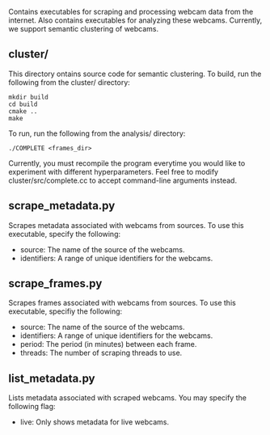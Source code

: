 Contains executables for scraping and processing webcam data from the internet.
Also contains executables for analyzing these webcams. Currently, we support
semantic clustering of webcams.

## cluster/
This directory ontains source code for semantic clustering. 
To build, run the following from the cluster/ directory:

    mkdir build
    cd build
    cmake ..
    make

To run, run the following from the analysis/ directory:

    ./COMPLETE <frames_dir>

Currently, you must recompile the program everytime you would like to experiment with different hyperparameters.
Feel free to modify cluster/src/complete.cc to accept command-line arguments instead.



## scrape_metadata.py
Scrapes metadata associated with webcams from sources.
To use this executable, specify the following:
- source: The name of the source of the webcams.
- identifiers: A range of unique identifiers for the webcams.


## scrape_frames.py
Scrapes frames associated with webcams from sources.
To use this executable, specifiy the following:
- source: The name of the source of the webcams.
- identifiers: A range of unique identifiers for the webcams.
- period: The period (in minutes) between each frame.
- threads: The number of scraping threads to use.


## list_metadata.py
Lists metadata associated with scraped webcams.
You may specify the following flag:
- live: Only shows metadata for live webcams.
